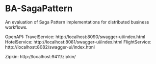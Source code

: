 # BA-SagaPattern
An evaluation of Saga Pattern implementations for distributed business workflows.


OpenAPI:
TravelService: http://localhost:8090/swagger-ui/index.html
HotelService:  http://localhost:8081/swagger-ui/index.html
FlightService: http://localhost:8082/swagger-ui/index.html


Zipkin: http://localhost:9411/zipkin/
